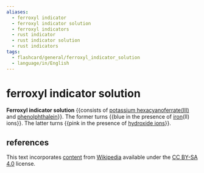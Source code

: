 ```yaml
---
aliases:
  - ferroxyl indicator
  - ferroxyl indicator solution
  - ferroxyl indicators
  - rust indicator
  - rust indicator solution
  - rust indicators
tags:
  - flashcard/general/ferroxyl_indicator_solution
  - language/in/English
---
```


# ferroxyl indicator solution

__Ferroxyl indicator solution__ {{consists of [potassium hexacyanoferrate(III)](potassium%20ferricyanide.md) and [phenolphthalein](phenolphthalein.md)}}. The former turns {{blue in the presence of [iron](iron.md)(II) ions}}. The latter turns {{pink in the presence of [hydroxide ions](hydroxide.md)}}. <!--SR:!2024-08-18,89,210!2027-01-27,942,290!2026-12-03,1024,330-->

## references

This text incorporates [content](https://en.wikipedia.org/wiki/ferroxyl_indicator_solution) from [Wikipedia](Wikipedia.md) available under the [CC BY-SA 4.0](https://creativecommons.org/licenses/by-sa/4.0/) license.
